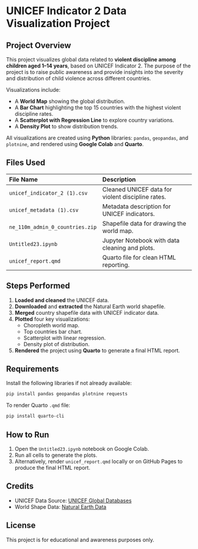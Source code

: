 # UNICEF Indicator 2 Data Visualization Project

## Project Overview
This project visualizes global data related to **violent discipline among children aged 1–14 years**, based on UNICEF Indicator 2. The purpose of the project is to raise public awareness and provide insights into the severity and distribution of child violence across different countries.

Visualizations include:
- A **World Map** showing the global distribution.
- A **Bar Chart** highlighting the top 15 countries with the highest violent discipline rates.
- A **Scatterplot with Regression Line** to explore country variations.
- A **Density Plot** to show distribution trends.

All visualizations are created using **Python** libraries: `pandas`, `geopandas`, and `plotnine`, and rendered using **Google Colab** and **Quarto**.

## Files Used

| File Name                         | Description                                       |
|:----------------------------------|:--------------------------------------------------|
| `unicef_indicator_2 (1).csv`       | Cleaned UNICEF data for violent discipline rates. |
| `unicef_metadata (1).csv`          | Metadata description for UNICEF indicators.      |
| `ne_110m_admin_0_countries.zip`    | Shapefile data for drawing the world map.         |
| `Untitled23.ipynb`                 | Jupyter Notebook with data cleaning and plots.    |
| `unicef_report.qmd`                | Quarto file for clean HTML reporting.             |

## Steps Performed

1. **Loaded and cleaned** the UNICEF data.
2. **Downloaded** and **extracted** the Natural Earth world shapefile.
3. **Merged** country shapefile data with UNICEF indicator data.
4. **Plotted** four key visualizations:
   - Choropleth world map.
   - Top countries bar chart.
   - Scatterplot with linear regression.
   - Density plot of distribution.
5. **Rendered** the project using **Quarto** to generate a final HTML report.

## Requirements

Install the following libraries if not already available:
```bash
pip install pandas geopandas plotnine requests
```

To render Quarto `.qmd` file:
```bash
pip install quarto-cli
```

## How to Run

1. Open the `Untitled23.ipynb` notebook on Google Colab.
2. Run all cells to generate the plots.
3. Alternatively, render `unicef_report.qmd` locally or on GitHub Pages to produce the final HTML report.

## Credits
- UNICEF Data Source: [UNICEF Global Databases](https://data.unicef.org/)
- World Shape Data: [Natural Earth Data](https://www.naturalearthdata.com/)

## License
This project is for educational and awareness purposes only.
